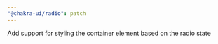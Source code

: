```yaml
---
"@chakra-ui/radio": patch
---
```


Add support for styling the container element based on the radio state
